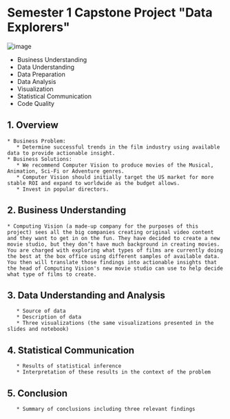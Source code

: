 # Semester 1 Capstone Project "Data Explorers" 

![image](https://user-images.githubusercontent.com/110118017/185276325-3c8b1569-8bc4-445d-ab46-c470c6775da6.png)

* Business Understanding
* Data Understanding
* Data Preparation
* Data Analysis
* Visualization
* Statistical Communication
* Code Quality


## 1. Overview
   
    * Business Problem:
       * Determine successful trends in the film industry using available data to provide actionable insight.
    * Business Solutions:
       * We recommend Computer Vision to produce movies of the Musical, Animation, Sci-Fi or Adventure genres. 
       * Computer Vision should initially target the US market for more stable ROI and expand to worldwide as the budget allows.
       * Invest in popular directors.

## 2. Business Understanding

    * Computing Vision (a made-up company for the purposes of this project) sees all the big companies creating original video content and they want to get in on the fun. They have decided to create a new movie studio, but they don’t have much background in creating movies. You are charged with exploring what types of films are currently doing the best at the box office using different samples of available data. You then will translate those findings into actionable insights that the head of Computing Vision's new movie studio can use to help decide what type of films to create.
    
 
## 3. Data Understanding and Analysis
       * Source of data
       * Description of data
       * Three visualizations (the same visualizations presented in the slides and notebook)
       
## 4. Statistical Communication
       * Results of statistical inference
       * Interpretation of these results in the context of the problem
       
## 5. Conclusion
       * Summary of conclusions including three relevant findings
